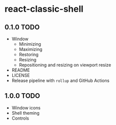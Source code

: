 # react-classic-shell

## 0.1.0 TODO

* Window
  * Minimizing
  * Maximizing
  * Restoring
  * Resizing
  * Repositioning and resizing on viewport resize
* README
* LICENSE
* Release pipeline with `rollup` and GitHub Actions

## 1.0.0 TODO

* Window icons
* Shell theming
* Controls
